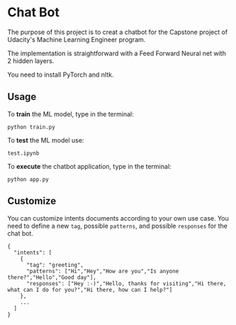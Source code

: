 # Chat Bot
The purpose of this project is to creat a chatbot for the Capstone project of Udacity's Machine Learning Engineer program.

The implementation is straightforward with a Feed Forward Neural net with 2 hidden layers.

You need to install PyTorch and nltk.

## Usage
To **train** the ML model, type in the terminal:
```console
python train.py
```
To **test** the ML model use:
```console
test.ipynb
```

To **execute** the chatbot application, type in the terminal:
```console
python app.py
```
## Customize
You can customize intents documents according to your own use case. You need to define a new `tag`, possible `patterns`, and possible `responses` for the chat bot. 

```console
{
  "intents": [
    {
      "tag": "greeting",
      "patterns": ["Hi","Hey","How are you","Is anyone there?","Hello","Good day"],
      "responses": ["Hey :-)","Hello, thanks for visiting","Hi there, what can I do for you?","Hi there, how can I help?"]
    },
    ...
  ]
}
```
